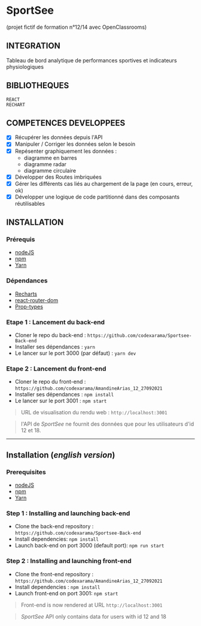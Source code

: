 # SportSee

(projet fictif de formation n°12/14 avec OpenClassrooms)

## INTEGRATION

Tableau de bord analytique de performances sportives et indicateurs physiologiques

## BIBLIOTHEQUES

    REACT   
    RECHART

## COMPETENCES DEVELOPPEES

- [x] Récupérer les données depuis l'API
- [x] Manipuler / Corriger les données selon le besoin
- [x] Repésenter graphiquement les données : 
  - diagramme en barres
  - diagramme radar
  - diagramme circulaire
- [x] Développer des Routes imbriquées
- [x] Gérer les différents cas liés au chargement de la page (en cours, erreur, ok)
- [x] Développer une logique de code partitionné dans des composants réutilisables

## INSTALLATION 

### Prérequis

* [nodeJS](https://nodejs.org/fr/)
* [npm](https://www.npmjs.com/)
* [Yarn](https://yarnpkg.com/)

### Dépendances

* [Recharts](https://recharts.org/en-US/)
* [react-router-dom](https://reactrouter.com/web/guides/quick-start)
* [Prop-types](https://www.npmjs.com/package/prop-types)

### Etape 1 : Lancement du back-end

- Cloner le repo du back-end : `https://github.com/codexarama/Sportsee-Back-end`
- Installer ses dépendances : `yarn`
- Le lancer sur le port 3000 (par défaut) : `yarn dev`

### Etape 2 : Lancement du front-end
- Cloner le repo du front-end : `https://github.com/codexarama/AmandineArias_12_27092021`
- Installer ses dépendances : `npm install`
- Le lancer sur le port 3001 : `npm start`

> URL de visualisation du rendu web : `http://localhost:3001`

> l'API de _SportSee_ ne fournit des données que pour les utilisateurs d'id 12 et 18.

---------------------------

## Installation (_english version_)

### Prerequisites

* [nodeJS](https://nodejs.org/fr/)
* [npm](https://www.npmjs.com/)
* [Yarn](https://yarnpkg.com/)

### Step 1 : Installing and launching back-end

- Clone the back-end repository : `https://github.com/codexarama/Sportsee-Back-end`
- Install dependencies: `npm install`
- Launch back-end on port 3000 (default port): `npm run start`

### Step 2 : Installing and launching front-end

- Clone the front-end repository : `https://github.com/codexarama/AmandineArias_12_27092021`
- Install dependencies : `npm install`
- Launch front-end on port 3001: `npm start`

> Front-end is now rendered at URL `http://localhost:3001`

> _SportSee_ API only contains data for users with id 12 and 18
